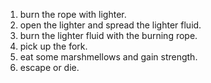 1) burn the rope with lighter.
2) open the lighter and spread the lighter fluid.
3) burn the lighter fluid with the burning rope.
4) pick up the fork.
5) eat some marshmellows and gain strength.
6) escape or die.
